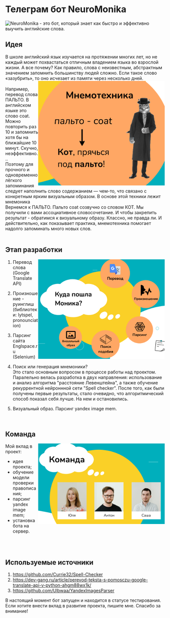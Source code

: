 # Телеграм бот NeuroMonika 

![NeuroMonika](https://t.me/NeuroMonika_bot) - это бот, который знает как быстро и эффективно выучить английские слова.  


## Идея
В школе английский язык изучается на протяжении многих лет, но не каждый может похвастаться отличным владением языка во взрослой жизни.
А все почему? Как правило, слова с неизвестным, абстрактным значением запомнить большинству людей сложно. Если такое слово «зазубрить», то оно исчезает из памяти через несколько дней.  
<img align="right" src="https://github.com/Volobueva-Yuliya/NeuroMonika_telegram_bot/blob/main/img/mnemonics.png" width="400" />  
Например, перевод слова ПАЛЬТО. В английском языке это слово coat. Можно повторить раз 10 и запомнить хотя бы на ближайшие 10 минут. Скучно, неэффективно...  
Поэтому для прочного и одновременно лёгкого запоминания следует наполнить слово содержанием — чем-то, что связано с конкретным ярким визуальным образом. В основе этой техники лежит мнемоника  
Вернемся к ПАЛЬТО. Пальто coat созвучно со словом КОТ. Мы получили с вами ассоциативное словосочетание. И чтобы закрепить результат - обратимся к визуальному образу. Классно, не правда ли. И действительно, как показывает практика, мнемотехника помогает надолго запоминать много новых слов.  
<br/>  

## Этап разработки
<img align="right" src="https://github.com/Volobueva-Yuliya/NeuroMonika_telegram_bot/blob/main/img/realization.png" width="400" />  

1. Перевод слова (Google Translate API)  
2. Произношение - руинглиш (библиотеки: lytspel, pronounciation)  
3. Парсинг сайта Englspace.ru (Selenium)  
4. Поиск или генерация мнемоники?  
Это стало основным вопросом в процессе работы над проектом. Паралельно велась разработка в двух направления: использование и анализ алгоритма "расстояние Левенштейна", а также обучение рекуррентной нейроннной сети "Spell checker". После того, как были получены первые результаты, стало очевидно, что алгоритмический способ показал себя лучше. На нем и остановились. 

5. Визуальный образ. Парсинг yandex image mem.  
<br/>  

## Команда
<img align="right" src="https://github.com/Volobueva-Yuliya/NeuroMonika_telegram_bot/blob/main/img/team.png" width="400" />  

Мой вклад в проект:
- идея проекта;  
- обучение модели проверки правописания;  
- парсинг yandex image mem;
- установка бота на сервер.  
<br/>
<br/>
  
## Используемые источники
1. https://github.com/Currie32/Spell-Checker
2. https://dev-gang.ru/article/perevod-teksta-s-pomosczu-google-translate-api-v-python-ahgm88wx1k/
3. https://github.com/Ulbwaa/YandexImagesParser


В настоящий момент бот запущен и находится в статусе тестирования. Если хотите внести вклад в развитие проекта, пишите мне. Спасибо за внимание!
